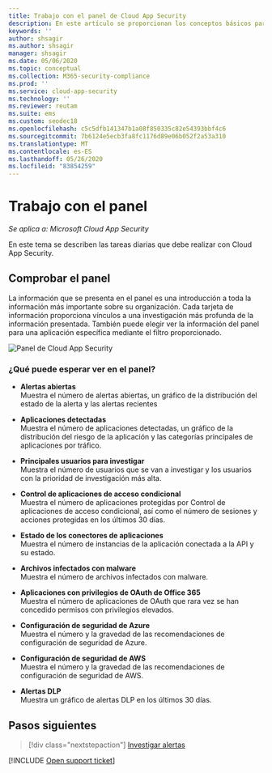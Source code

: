 ```yaml
---
title: Trabajo con el panel de Cloud App Security
description: En este artículo se proporcionan los conceptos básicos para usar el panel de Cloud App Security.
keywords: ''
author: shsagir
ms.author: shsagir
manager: shsagir
ms.date: 05/06/2020
ms.topic: conceptual
ms.collection: M365-security-compliance
ms.prod: ''
ms.service: cloud-app-security
ms.technology: ''
ms.reviewer: reutam
ms.suite: ems
ms.custom: seodec18
ms.openlocfilehash: c5c5dfb141347b1a08f850335c82e54393bbf4c6
ms.sourcegitcommit: 7b6124e5ecb3fa8fc1176d89e06b052f2a53a310
ms.translationtype: MT
ms.contentlocale: es-ES
ms.lasthandoff: 05/26/2020
ms.locfileid: "83854259"
---
```

# <a name="working-with-the-dashboard"></a>Trabajo con el panel

*Se aplica a: Microsoft Cloud App Security*

En este tema se describen las tareas diarias que debe realizar con Cloud App Security.  

## <a name="check-the-dashboard"></a>Comprobar el panel

La información que se presenta en el panel es una introducción a toda la información más importante sobre su organización. Cada tarjeta de información proporciona vínculos a una investigación más profunda de la información presentada. También puede elegir ver la información del panel para una aplicación específica mediante el filtro proporcionado.

![Panel de Cloud App Security](media/dashboard-enhanced.png)

### <a name="what-can-you-expect-to-see-in-the-dashboard"></a>¿Qué puede esperar ver en el panel?

- **Alertas abiertas**  
Muestra el número de alertas abiertas, un gráfico de la distribución del estado de la alerta y las alertas recientes

- **Aplicaciones detectadas**  
Muestra el número de aplicaciones detectadas, un gráfico de la distribución del riesgo de la aplicación y las categorías principales de aplicaciones por tráfico.
- **Principales usuarios para investigar**  
Muestra el número de usuarios que se van a investigar y los usuarios con la prioridad de investigación más alta.
- **Control de aplicaciones de acceso condicional**  
Muestra el número de aplicaciones protegidas por Control de aplicaciones de acceso condicional, así como el número de sesiones y acciones protegidas en los últimos 30 días.
- **Estado de los conectores de aplicaciones**  
Muestra el número de instancias de la aplicación conectada a la API y su estado.
- **Archivos infectados con malware**  
Muestra el número de archivos infectados con malware.
- **Aplicaciones con privilegios de OAuth de Office 365**  
Muestra el número de aplicaciones de OAuth que rara vez se han concedido permisos con privilegios elevados.
- **Configuración de seguridad de Azure**  
Muestra el número y la gravedad de las recomendaciones de configuración de seguridad de Azure.
- **Configuración de seguridad de AWS**  
Muestra el número y la gravedad de las recomendaciones de configuración de seguridad de AWS.
- **Alertas DLP**  
Muestra un gráfico de alertas DLP en los últimos 30 días.
<!-- - **Activity map**  
Shows the global spread of activities performed by users over the last 30 days. -->

## <a name="next-steps"></a>Pasos siguientes

> [!div class="nextstepaction"]
> [Investigar alertas](investigate.md)

[!INCLUDE [Open support ticket](includes/support.md)]
